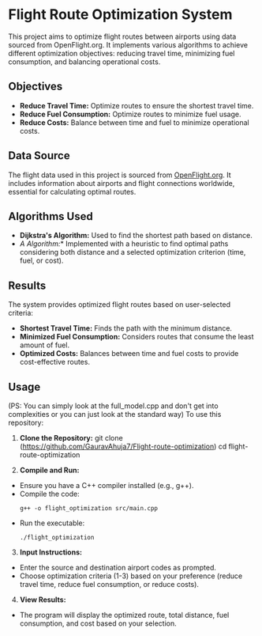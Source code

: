 # Flight Route Optimization System

This project aims to optimize flight routes between airports using data sourced from OpenFlight.org. It implements various algorithms to achieve different optimization objectives: reducing travel time, minimizing fuel consumption, and balancing operational costs.

## Objectives

- **Reduce Travel Time:** Optimize routes to ensure the shortest travel time.
- **Reduce Fuel Consumption:** Optimize routes to minimize fuel usage.
- **Reduce Costs:** Balance between time and fuel to minimize operational costs.

## Data Source

The flight data used in this project is sourced from [OpenFlight.org](https://raw.githubusercontent.com/jpatokal/openflights/master/data/routes.dat). It includes information about airports and flight connections worldwide, essential for calculating optimal routes.

## Algorithms Used

- **Dijkstra's Algorithm:** Used to find the shortest path based on distance.
- **A* Algorithm:** Implemented with a heuristic to find optimal paths considering both distance and a selected optimization criterion (time, fuel, or cost).

## Results

The system provides optimized flight routes based on user-selected criteria:

- **Shortest Travel Time:** Finds the path with the minimum distance.
- **Minimized Fuel Consumption:** Considers routes that consume the least amount of fuel.
- **Optimized Costs:** Balances between time and fuel costs to provide cost-effective routes.

## Usage
(PS: You can simply look at the full_model.cpp and don't get into complexities or you can just look at the standard way)
To use this repository:

1. **Clone the Repository:**
git clone (https://github.com/GauravAhuja7/Flight-route-optimization)
cd flight-route-optimization


2. **Compile and Run:**
- Ensure you have a C++ compiler installed (e.g., g++).
- Compile the code:
  ```
  g++ -o flight_optimization src/main.cpp
  ```
- Run the executable:
  ```
  ./flight_optimization
  ```

3. **Input Instructions:**
- Enter the source and destination airport codes as prompted.
- Choose optimization criteria (1-3) based on your preference (reduce travel time, reduce fuel consumption, or reduce costs).

4. **View Results:**
- The program will display the optimized route, total distance, fuel consumption, and cost based on your selection.

